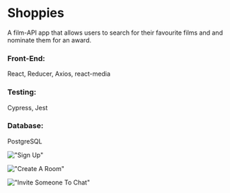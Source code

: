 # Shoppies
A film-API app that allows users to search for their favourite films and and nominate them for an award.

### Front-End: 
React, Reducer, Axios, react-media
### Testing: 
Cypress, Jest
### Database: 
PostgreSQL


!["Sign Up"](https://github.com/RodoMark/speak/blob/master/client/public/SignUp.PNG?raw=true)

!["Create A Room"](https://github.com/RodoMark/speak/blob/master/client/public/NewRoom.PNG?raw=true)

!["Invite Someone To Chat"](https://github.com/RodoMark/speak/blob/master/client/public/ReceiveCall.PNG?raw=true)
